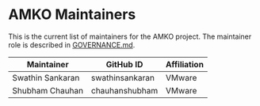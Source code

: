 # AMKO Maintainers

This is the current list of maintainers for the AMKO project. The maintainer
role is described in [GOVERNANCE.md](GOVERNANCE.md).

| Maintainer | GitHub ID | Affiliation |
| ---------- | --------- | ----------- |
| Swathin Sankaran |  swathinsankaran | VMware |
| Shubham Chauhan | chauhanshubham | VMware |